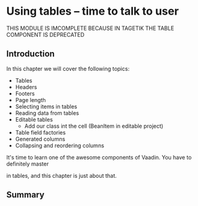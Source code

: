 # Using tables – time to talk to user

THIS MODULE IS IMCOMPLETE BECAUSE IN TAGETIK THE TABLE COMPONENT IS DEPRECATED

## Introduction 

In this chapter we will cover the following topics: 

* Tables 
* Headers 
* Footers  
* Page length 
* Selecting items in tables 
* Reading data from tables 
* Editable tables 
    * Add our class int the cell (BeanItem<User> in editable project) 
* Table field factories 
* Generated columns 
* Collapsing and reordering columns 

It's time to learn one of the awesome components of Vaadin. You have to definitely master 

in tables, and this chapter is just about that. 

 

## Summary 

